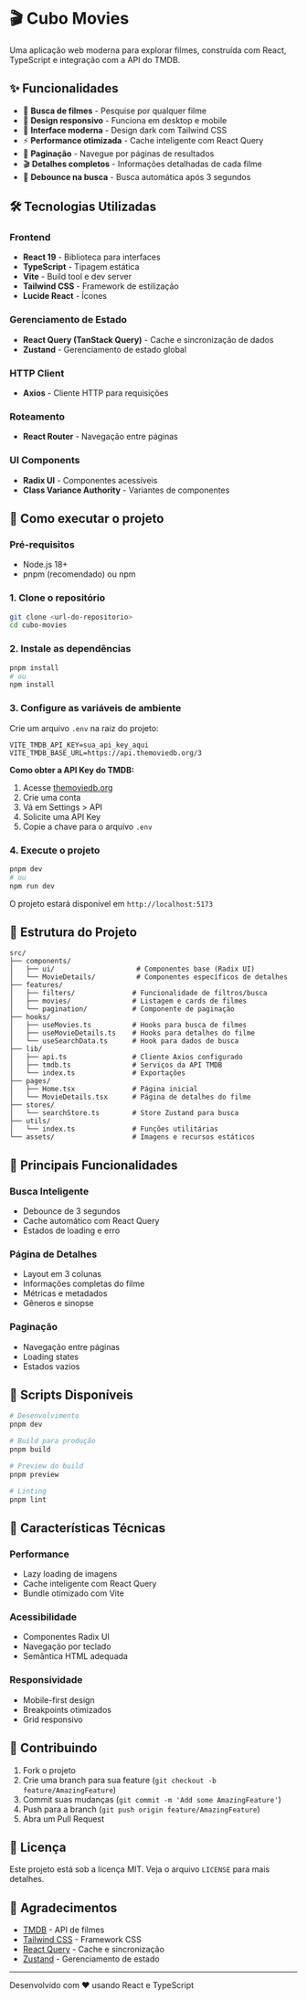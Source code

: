 # 🎬 Cubo Movies

Uma aplicação web moderna para explorar filmes, construída com React, TypeScript e integração com a API do TMDB.

## ✨ Funcionalidades

- 🎯 **Busca de filmes** - Pesquise por qualquer filme
- 📱 **Design responsivo** - Funciona em desktop e mobile
- 🎨 **Interface moderna** - Design dark com Tailwind CSS
- ⚡ **Performance otimizada** - Cache inteligente com React Query
- 📄 **Paginação** - Navegue por páginas de resultados
- 🎬 **Detalhes completos** - Informações detalhadas de cada filme
- 🔄 **Debounce na busca** - Busca automática após 3 segundos

## 🛠️ Tecnologias Utilizadas

### **Frontend**

- **React 19** - Biblioteca para interfaces
- **TypeScript** - Tipagem estática
- **Vite** - Build tool e dev server
- **Tailwind CSS** - Framework de estilização
- **Lucide React** - Ícones

### **Gerenciamento de Estado**

- **React Query (TanStack Query)** - Cache e sincronização de dados
- **Zustand** - Gerenciamento de estado global

### **HTTP Client**

- **Axios** - Cliente HTTP para requisições

### **Roteamento**

- **React Router** - Navegação entre páginas

### **UI Components**

- **Radix UI** - Componentes acessíveis
- **Class Variance Authority** - Variantes de componentes

## 🚀 Como executar o projeto

### **Pré-requisitos**

- Node.js 18+
- pnpm (recomendado) ou npm

### **1. Clone o repositório**

```bash
git clone <url-do-repositorio>
cd cubo-movies
```

### **2. Instale as dependências**

```bash
pnpm install
# ou
npm install
```

### **3. Configure as variáveis de ambiente**

Crie um arquivo `.env` na raiz do projeto:

```env
VITE_TMDB_API_KEY=sua_api_key_aqui
VITE_TMDB_BASE_URL=https://api.themoviedb.org/3
```

**Como obter a API Key do TMDB:**

1. Acesse [themoviedb.org](https://www.themoviedb.org)
2. Crie uma conta
3. Vá em Settings > API
4. Solicite uma API Key
5. Copie a chave para o arquivo `.env`

### **4. Execute o projeto**

```bash
pnpm dev
# ou
npm run dev
```

O projeto estará disponível em `http://localhost:5173`

## 📁 Estrutura do Projeto

```
src/
├── components/
│   ├── ui/                    # Componentes base (Radix UI)
│   └── MovieDetails/          # Componentes específicos de detalhes
├── features/
│   ├── filters/              # Funcionalidade de filtros/busca
│   ├── movies/               # Listagem e cards de filmes
│   └── pagination/           # Componente de paginação
├── hooks/
│   ├── useMovies.ts          # Hooks para busca de filmes
│   ├── useMovieDetails.ts    # Hooks para detalhes do filme
│   └── useSearchData.ts      # Hook para dados de busca
├── lib/
│   ├── api.ts                # Cliente Axios configurado
│   ├── tmdb.ts               # Serviços da API TMDB
│   └── index.ts              # Exportações
├── pages/
│   ├── Home.tsx              # Página inicial
│   └── MovieDetails.tsx      # Página de detalhes do filme
├── stores/
│   └── searchStore.ts        # Store Zustand para busca
├── utils/
│   └── index.ts              # Funções utilitárias
└── assets/                   # Imagens e recursos estáticos
```

## 🎯 Principais Funcionalidades

### **Busca Inteligente**

- Debounce de 3 segundos
- Cache automático com React Query
- Estados de loading e erro

### **Página de Detalhes**

- Layout em 3 colunas
- Informações completas do filme
- Métricas e metadados
- Gêneros e sinopse

### **Paginação**

- Navegação entre páginas
- Loading states
- Estados vazios

## 🔧 Scripts Disponíveis

```bash
# Desenvolvimento
pnpm dev

# Build para produção
pnpm build

# Preview do build
pnpm preview

# Linting
pnpm lint
```

## 🌟 Características Técnicas

### **Performance**

- Lazy loading de imagens
- Cache inteligente com React Query
- Bundle otimizado com Vite

### **Acessibilidade**

- Componentes Radix UI
- Navegação por teclado
- Semântica HTML adequada

### **Responsividade**

- Mobile-first design
- Breakpoints otimizados
- Grid responsivo

## 🤝 Contribuindo

1. Fork o projeto
2. Crie uma branch para sua feature (`git checkout -b feature/AmazingFeature`)
3. Commit suas mudanças (`git commit -m 'Add some AmazingFeature'`)
4. Push para a branch (`git push origin feature/AmazingFeature`)
5. Abra um Pull Request

## 📄 Licença

Este projeto está sob a licença MIT. Veja o arquivo `LICENSE` para mais detalhes.

## 🙏 Agradecimentos

- [TMDB](https://www.themoviedb.org/) - API de filmes
- [Tailwind CSS](https://tailwindcss.com/) - Framework CSS
- [React Query](https://tanstack.com/query) - Cache e sincronização
- [Zustand](https://zustand-demo.pmnd.rs/) - Gerenciamento de estado

---

Desenvolvido com ❤️ usando React e TypeScript
